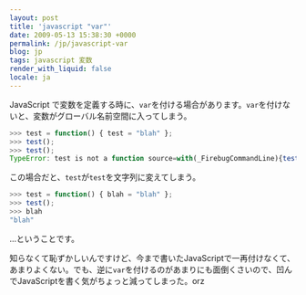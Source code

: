 ```yaml
---
layout: post
title: 'javascript "var"'
date: 2009-05-13 15:38:30 +0000
permalink: /jp/javascript-var
blog: jp
tags: javascript 変数
render_with_liquid: false
locale: ja
---
```


JavaScript で変数を定義する時に、`var`を付ける場合があります。`var`を付けないと、変数がグローバル名前空間に入ってしまう。

```javascript
>>> test = function() { test = "blah" };
>>> test();
>>> test();
TypeError: test is not a function source=with(_FirebugCommandLine){test();};
```

この場合だと、`test`が`test`を文字列に変えてしまう。

```javascript
>>> test = function() { blah = "blah" };
>>> test();
>>> blah
"blah"
```

...ということです。

知らなくて恥ずかしいんですけど、今まで書いたJavaScriptで一再付けなくて、あまりよくない。でも、逆に`var`を付けるのがあまりにも面倒くさいので、凹んでJavaScriptを書く気がちょっと減ってしまった。orz
